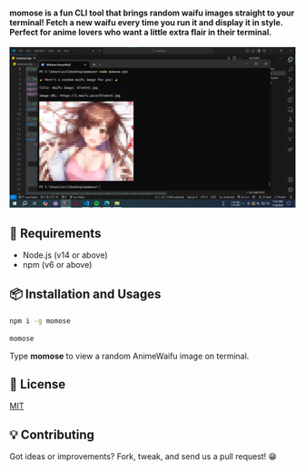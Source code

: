 #### **momose** is a fun CLI tool that brings random waifu images straight to your terminal! Fetch a new waifu every time you run it and display it in style. Perfect for anime lovers who want a little extra flair in their terminal.

![preview image](./preview.png)

## 🔧 Requirements

- Node.js (v14 or above)
- npm (v6 or above)

## 📦 Installation and Usages

```bash
npm i -g momose
```

```bash
momose
```
Type **momose** to view a random AnimeWaifu image on terminal.

## 📜 License

[MIT](LICENSE)

## 💡 Contributing

Got ideas or improvements? Fork, tweak, and send us a pull request! 😁